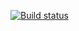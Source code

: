 [![Build status](https://ci.appveyor.com/api/projects/status/xlvphoyplw6jyb47/branch/main?svg=true)](https://ci.appveyor.com/project/andrianova1308/patterns-task1/branch/main)